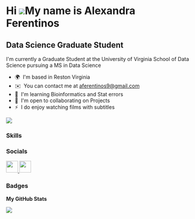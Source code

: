 Hi ![](https://user-images.githubusercontent.com/18350557/176309783-0785949b-9127-417c-8b55-ab5a4333674e.gif)My name is Alexandra Ferentinos
============================================================================================================================================

Data Science Graduate Student
-----------------------------

I'm currently a Graduate Student at the University of Virginia School of Data Science pursuing a MS in Data Science

* 🌍  I'm based in Reston Virginia
* ✉️  You can contact me at [aferentinos9@gmail.com](mailto:aferentinos9@gmail.com)
* 🧠  I'm learning Bioinformatics and Stat errors
* 🤝  I'm open to collaborating on Projects
* ⚡  I do enjoy watching films with subtitles

<a href="https://www.github.com/atferentinos" target="_blank" rel="noreferrer"><img
src="https://img.shields.io/github/followers/atferentinos?logo=github&style=for-the-badge&color=0891b2&labelColor=1c1917" /></a>

### Skills





### Socials

<p align="left"> <a href="https://www.github.com/atferentinos" target="_blank" rel="noreferrer"> <picture> <source media="(prefers-color-scheme: dark)" srcset="https://raw.githubusercontent.com/danielcranney/readme-generator/main/public/icons/socials/github-dark.svg" /> <source media="(prefers-color-scheme: light)" srcset="https://raw.githubusercontent.com/danielcranney/readme-generator/main/public/icons/socials/github.svg" /> <img src="https://raw.githubusercontent.com/danielcranney/readme-generator/main/public/icons/socials/github.svg" width="32" height="32" /> </picture> </a> <a href="https://www.linkedin.com/in/alexandra-ferentinos-27325a225/" target="_blank" rel="noreferrer"> <picture> <source media="(prefers-color-scheme: dark)" srcset="undefined" /> <source media="(prefers-color-scheme: light)" srcset="https://raw.githubusercontent.com/danielcranney/readme-generator/main/public/icons/socials/linkedin.svg" /> <img src="https://raw.githubusercontent.com/danielcranney/readme-generator/main/public/icons/socials/linkedin.svg" width="32" height="32" /> </picture> </a></p>

### Badges

<b>My GitHub Stats</b>



<a href="http://www.github.com/atferentinos"><img src="https://github-readme-streak-stats.herokuapp.com/?user=atferentinos&stroke=ffffff&background=1c1917&ring=0891b2&fire=0891b2&currStreakNum=ffffff&currStreakLabel=0891b2&sideNums=ffffff&sideLabels=ffffff&dates=ffffff&hide_border=true" /></a>
